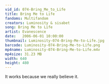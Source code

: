 ```yaml
---
vid_id: 074-Bring_Me_to_Life
title: Bring Me to Life
fandoms: Multifandom
creators: Luminosity & sisabet
song: Bring Me to Life
artist: Evanescence
date:   2006-06-01 10:00:00
thumbnail: Luminosity-074-Bring-Me-to-Life.jpg
barcode: Luminosity-074-Bring-Me-to-Life.png
mp4name: Luminosity-074-Bring-Me-to-Life.m4v
mp4size: 31.23 MB
width: 640
height: 480
---
```


It works because we really believe it.
  